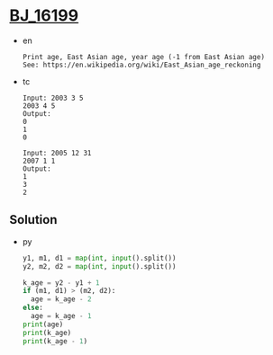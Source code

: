 # [BJ_16199](https://acmicpc.net/problem/16199)

* en

  ```en
  Print age, East Asian age, year age (-1 from East Asian age)
  See: https://en.wikipedia.org/wiki/East_Asian_age_reckoning
  ```

* tc

  ```tc
  Input: 2003 3 5
  2003 4 5
  Output:
  0
  1
  0

  Input: 2005 12 31
  2007 1 1
  Output:
  1
  3
  2
  ```

## Solution

* py

  ```py
  y1, m1, d1 = map(int, input().split())
  y2, m2, d2 = map(int, input().split())

  k_age = y2 - y1 + 1
  if (m1, d1) > (m2, d2):
    age = k_age - 2
  else:
    age = k_age - 1
  print(age)
  print(k_age)
  print(k_age - 1)
  ```
